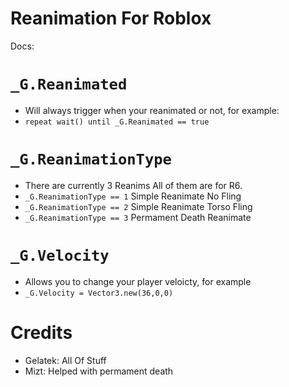 # Reanimation For Roblox

Docs:


# `_G.Reanimated`
- Will always trigger when your reanimated or not, for example:
- `repeat wait() until _G.Reanimated == true`

# `_G.ReanimationType` 
- There are currently 3 Reanims All of them are for R6.
- `_G.ReanimationType == 1` Simple Reanimate No Fling
- `_G.ReanimationType == 2` Simple Reanimate Torso Fling
- `_G.ReanimationType == 3` Permament Death Reanimate

# `_G.Velocity`
- Allows you to change your player veloicty, for example
- `_G.Velocity = Vector3.new(36,0,0)`

# Credits
- Gelatek: All Of Stuff
- Mizt: Helped with permament death
